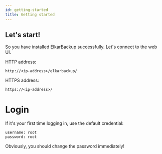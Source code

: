 ```yaml
---
id: getting-started
title: Getting started
---
```


## Let's start!

So you have installed ElkarBackup successfully. Let's connect to the web UI.

HTTP address:

```
http://<ip-address>/elkarbackup/
```

HTTPS address:

```
https://<ip-address>/
```

# Login

If it's your first time logging in, use the default credential:

```
username: root
password: root
```

Obviously, you should change the password immediately!